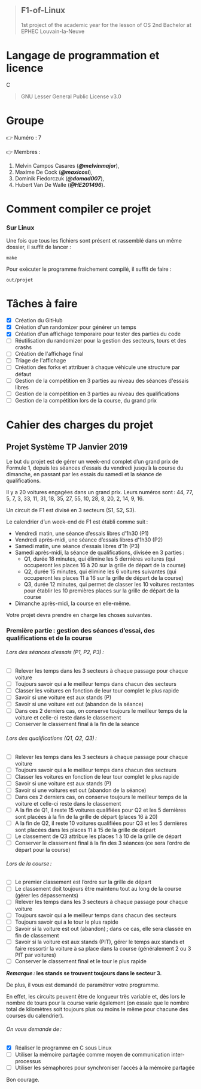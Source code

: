 >## F1-of-Linux
>1st project of the academic year for the lesson of OS 2nd Bachelor at EPHEC Louvain-la-Neuve
>

# Langage de programmation et licence
C
> GNU Lesser General Public License v3.0

# Groupe

:point_right: Numéro : 7

:point_right: Membres :

1. Melvin Campos Casares (_**@melvinmajor**_),
2. Maxime De Cock (_**@maxicosi**_),
3. Dominik Fiedorczuk (_**@domad007**_),
4. Hubert Van De Walle (_**@HE201496**_).

# Comment compiler ce projet
### Sur Linux
Une fois que tous les fichiers sont présent et rassemblé dans un même dossier, il suffit de lancer : 
```
make
```

Pour exécuter le programme fraichement compilé, il suffit de faire :
```
out/projet
```

# Tâches à faire
- [x] Création du GitHub
- [x] Création d'un randomizer pour générer un temps
- [x] Création d'un affichage temporaire pour tester des parties du code
- [ ] Réutilisation du randomizer pour la gestion des secteurs, tours et des crashs
- [ ] Création de l'affichage final
- [ ] Triage de l'affichage
- [ ] Création des forks et attribuer à chaque véhicule une structure par défaut
- [ ] Gestion de la compétition en 3 parties au niveau des séances d'essais libres
- [ ] Gestion de la compétition en 3 parties au niveau des qualifications
- [ ] Gestion de la compétition lors de la course, du grand prix

# Cahier des charges du projet
## Projet Système TP Janvier 2019 
Le but du projet est de gérer un week-end complet d’un grand prix de Formule 1, depuis les séances d’essais du vendredi jusqu’à la course du dimanche, en passant par les essais du samedi et la séance de qualifications. 

Il y a 20 voitures engagées dans un grand prix. 
Leurs numéros sont : 44, 77, 5, 7, 3, 33, 11, 31, 18, 35, 27, 55, 10, 28, 8, 20, 2, 14, 9, 16. 

Un circuit de F1 est divisé en 3 secteurs (S1, S2, S3). 

Le calendrier d’un week-end de F1 est établi comme suit : 
- Vendredi matin, une séance d’essais libres d’1h30 (P1) 
- Vendredi après-midi, une séance d’essais libres d’1h30 (P2) 
- Samedi matin, une séance d’essais libres d’1h (P3) 
- Samedi après-midi, la séance de qualifications, divisée en 3 parties : 
  - Q1, durée 18 minutes, qui élimine les 5 dernières voitures (qui occuperont les places 16 à 20 sur la grille de départ de la course) 
  - Q2, durée 15 minutes, qui élimine les 6 voitures suivantes (qui occuperont les places 11 à 16 sur la grille de départ de la course) 
  - Q3, durée 12 minutes, qui permet de classer les 10 voitures restantes pour établir les 10 premières places sur la grille de départ de la course 
- Dimanche après-midi, la course en elle-même. 

Votre projet devra prendre en charge les choses suivantes. 

### Première partie : gestion des séances d’essai, des qualifications et de la course 
###### Lors des séances d’essais (P1, P2, P3) : 
- [ ] Relever les temps dans les 3 secteurs à chaque passage pour chaque voiture 
- [ ] Toujours savoir qui a le meilleur temps dans chacun des secteurs 
- [ ] Classer les voitures en fonction de leur tour complet le plus rapide 
- [ ] Savoir si une voiture est aux stands (P) 
- [ ] Savoir si une voiture est out (abandon de la séance) 
- [ ] Dans ces 2 derniers cas, on conserve toujours le meilleur temps de la voiture et celle-ci reste dans le classement 
- [ ] Conserver le classement final à la fin de la séance

###### Lors des qualifications (Q1, Q2, Q3) : 
- [ ] Relever les temps dans les 3 secteurs à chaque passage pour chaque voiture 
- [ ] Toujours savoir qui a le meilleur temps dans chacun des secteurs 
- [ ] Classer les voitures en fonction de leur tour complet le plus rapide 
- [ ] Savoir si une voiture est aux stands (P) 
- [ ] Savoir si une voitures est out (abandon de la séance) 
- [ ] Dans ces 2 derniers cas, on conserve toujours le meilleur temps de la voiture et celle-ci reste dans le classement 
- [ ] A la fin de Q1, il reste 15 voitures qualifiées pour Q2 et les 5 dernières sont placées à la fin de la grille de départ (places 16 à 20) 
- [ ] A la fin de Q2, il reste 10 voitures qualifiées pour Q3 et les 5 dernières sont placées dans les places 11 à 15 de la grille de départ 
- [ ] Le classement de Q3 attribue les places 1 à 10 de la grille de départ 
- [ ] Conserver le classement final à la fin des 3 séances (ce sera l’ordre de départ pour la course) 

###### Lors de la course : 
- [ ] Le premier classement est l’ordre sur la grille de départ 
- [ ] Le classement doit toujours être maintenu tout au long de la course (gérer les dépassements) 
- [ ] Relever les temps dans les 3 secteurs à chaque passage pour chaque voiture 
- [ ] Toujours savoir qui a le meilleur temps dans chacun des secteurs 
- [ ] Toujours savoir qui a le tour le plus rapide 
- [ ] Savoir si la voiture est out (abandon) ; dans ce cas, elle sera classée en fin de classement 
- [ ] Savoir si la voiture est aux stands (PIT), gérer le temps aux stands et faire ressortir la voiture à sa place dans la course (généralement 2 ou 3 PIT par voitures) 
- [ ] Conserver le classement final et le tour le plus rapide 

**_Remarque :_ les stands se trouvent toujours dans le secteur 3.**

De plus, il vous est demandé de paramétrer votre programme. 

En effet, les circuits peuvent être de longueur très variable et, dès lors le nombre de tours pour la course varie également (on essaie que le nombre total de kilomètres soit toujours plus ou moins le même pour chacune des courses du calendrier). 
 
###### On vous demande de : 
- [x] Réaliser le programme en C sous Linux 
- [ ] Utiliser la mémoire partagée comme moyen de communication inter-processus 
- [ ] Utiliser les sémaphores pour synchroniser l’accès à la mémoire partagée 
 
Bon courage.
